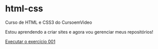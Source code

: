 # html-css
 Curso de HTML e CSS3 do CursoemVideo
 
 Estou aprendendo a criar sites e agora vou gerenciar meus repositórios!

<a href="https://atosadryan.github.io/html-css/exercício/ex001/index.html">Executar o exercício 001</a>